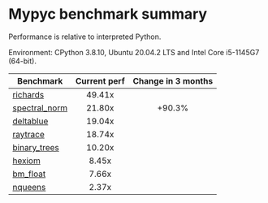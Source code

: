 # Mypyc benchmark summary

Performance is relative to interpreted Python.

Environment: CPython 3.8.10, Ubuntu 20.04.2 LTS and Intel Core i5-1145G7 (64-bit).

| Benchmark | Current perf | Change in 3 months |
| --- | :---: | :---: |
| [richards](benchmarks/richards.md) | 49.41x |  |
| [spectral_norm](benchmarks/spectral_norm.md) | 21.80x | +90.3% |
| [deltablue](benchmarks/deltablue.md) | 19.04x |  |
| [raytrace](benchmarks/raytrace.md) | 18.74x |  |
| [binary_trees](benchmarks/binary_trees.md) | 10.20x |  |
| [hexiom](benchmarks/hexiom.md) | 8.45x |  |
| [bm_float](benchmarks/bm_float.md) | 7.66x |  |
| [nqueens](benchmarks/nqueens.md) | 2.37x |  |
